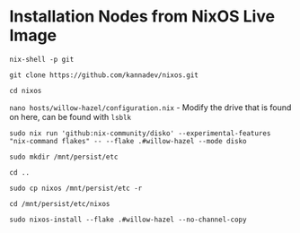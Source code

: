 # Installation Nodes from NixOS Live Image

`nix-shell -p git`

`git clone https://github.com/kannadev/nixos.git`

`cd nixos`

`nano hosts/willow-hazel/configuration.nix` - Modify the drive that is found on here, can be found with `lsblk`

`sudo nix run 'github:nix-community/disko' --experimental-features "nix-command flakes" -- --flake .#willow-hazel --mode disko`

`sudo mkdir /mnt/persist/etc`

`cd ..`

`sudo cp nixos /mnt/persist/etc -r`

`cd /mnt/persist/etc/nixos`

`sudo nixos-install --flake .#willow-hazel --no-channel-copy`